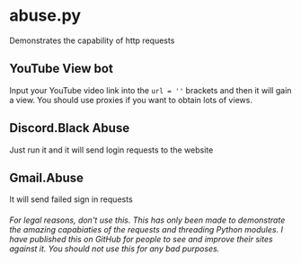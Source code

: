 # abuse.py
Demonstrates the capability of http requests 


## YouTube View bot
Input your YouTube video link into the `url = ''` brackets and then it will gain a view. You should use proxies if you want to obtain lots of views.



## Discord.Black Abuse
Just run it and it will send login requests to the website



## Gmail.Abuse 
It will send failed sign in requests
















###### For legal reasons, don't use this. This has only been made to demonstrate the amazing capabiaties of the requests and threading Python modules. I have published this on GitHub for people to see and improve their sites against it. You should not use this for any bad purposes.
